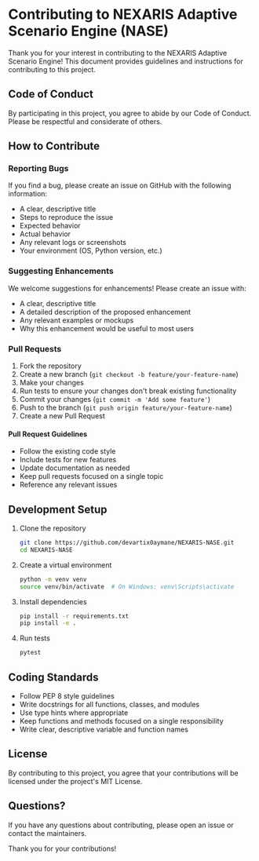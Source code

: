 # Contributing to NEXARIS Adaptive Scenario Engine (NASE)

Thank you for your interest in contributing to the NEXARIS Adaptive Scenario Engine! This document provides guidelines and instructions for contributing to this project.

## Code of Conduct

By participating in this project, you agree to abide by our Code of Conduct. Please be respectful and considerate of others.

## How to Contribute

### Reporting Bugs

If you find a bug, please create an issue on GitHub with the following information:

- A clear, descriptive title
- Steps to reproduce the issue
- Expected behavior
- Actual behavior
- Any relevant logs or screenshots
- Your environment (OS, Python version, etc.)

### Suggesting Enhancements

We welcome suggestions for enhancements! Please create an issue with:

- A clear, descriptive title
- A detailed description of the proposed enhancement
- Any relevant examples or mockups
- Why this enhancement would be useful to most users

### Pull Requests

1. Fork the repository
2. Create a new branch (`git checkout -b feature/your-feature-name`)
3. Make your changes
4. Run tests to ensure your changes don't break existing functionality
5. Commit your changes (`git commit -m 'Add some feature'`)
6. Push to the branch (`git push origin feature/your-feature-name`)
7. Create a new Pull Request

#### Pull Request Guidelines

- Follow the existing code style
- Include tests for new features
- Update documentation as needed
- Keep pull requests focused on a single topic
- Reference any relevant issues

## Development Setup

1. Clone the repository
   ```bash
   git clone https://github.com/devartix0aymane/NEXARIS-NASE.git
   cd NEXARIS-NASE
   ```

2. Create a virtual environment
   ```bash
   python -m venv venv
   source venv/bin/activate  # On Windows: venv\Scripts\activate
   ```

3. Install dependencies
   ```bash
   pip install -r requirements.txt
   pip install -e .
   ```

4. Run tests
   ```bash
   pytest
   ```

## Coding Standards

- Follow PEP 8 style guidelines
- Write docstrings for all functions, classes, and modules
- Use type hints where appropriate
- Keep functions and methods focused on a single responsibility
- Write clear, descriptive variable and function names

## License

By contributing to this project, you agree that your contributions will be licensed under the project's MIT License.

## Questions?

If you have any questions about contributing, please open an issue or contact the maintainers.

Thank you for your contributions!